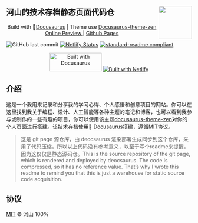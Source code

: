 ## 河山的技术存档静态页面代码仓 [<img src="https://wrm244.github.io/svg/logo_large.svg" width="90" height="90" align="right">](https://wrm244.gxist.cn/)


<p align=center>
Build with 🦖<a href="https://docusaurus.io/">Docusaurus</a> | Theme use <a href="https://github.com/wrm244/docusaurus-theme-zen">Docusaurus-theme-zen</a><br/>
<a href="https://wrm244.gxist.cn"> Online Preview </a>|
<a href="https://wrm244.github.io"> Github Pages</a>
</p>

![GitHub last commit](https://img.shields.io/github/last-commit/wrm244/wrm244.github.io?label=update&logo=github) [![Netlify Status](https://api.netlify.com/api/v1/badges/5db8174d-fe3f-4ada-a963-5a52a131788c/deploy-status)](https://app.netlify.com/sites/wrm244/deploys) [![standard-readme compliant](https://img.shields.io/badge/readme%20style-standard-brightgreen.svg)](https://github.com/RichardLitt/standard-readme)

<p align=center>
<a href="https://docusaurus.io/zh-CN/" target="_blank"><img alt="Built with Docusaurus" width="141" height="50" src="https://wrm244.github.io/assets/images/buildwith.png" /></a> <a href="https://www.netlify.com/" target="_blank"><img alt="Built with Netlify" height:"50px" src="https://wrm244.github.io/assets/images/netlify-color-accent.svg" /></a>     
</p>

## 介绍

这是一个我用来记录和分享我的学习心得、个人感悟和创意项目的网站。你可以在这里找到我关于编程、设计、人工智能等各种主题的笔记和博客，也可以看到我参与或制作的一些有趣的项目，你可以使用该主题[docusaurus-theme-zen](https://github.com/wrm244/docusaurus-theme-zen)对你的个人页面进行搭建。该技术存档使用🦖 <a href="https://docusaurus.io/">Docusaurus</a>搭建，遵循[MIT](./LICENSE)协议。
>这是 git page 源仓库，由 deocsaurus 渲染部署生成同步到这个仓库，采用了代码压缩，所以以上代码没有参考意义，以至于写个readme来提醒，因为这仅仅是静态源码仓。This is the source repository of the git page, which is rendered and deployed by deocsaurus. The code is compressed, so it has no reference value. That’s why I wrote this readme to remind you that this is just a warehouse for static source code acquisition.


## 协议

[MIT](./LICENSE) © 河山 100%
